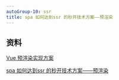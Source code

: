 ```yaml
---
autoGroup-10: ssr
title: spa 如何达到ssr 的秒开技术方案——预渲染
---
```




## 资料
[Vue 预渲染实现方案](https://www.jianshu.com/p/57fe59d4a0f6)

[spa 如何达到ssr 的秒开技术方案——预渲染](https://mp.weixin.qq.com/s/eNNREssPqs8aJy3KCQrO7w)